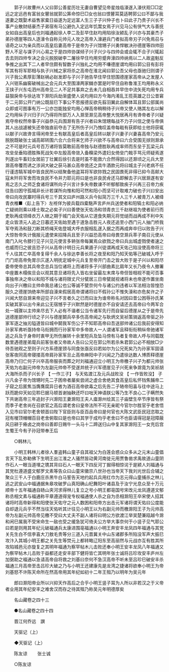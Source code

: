 <!-- { "loadSidebar": true } -->
　　郭子兴故曹州人父曰郭公善星历壮无妻自曹望见帝星烛临濠遂入濠伏观□□定远之定远邑有富翁女瞽翁就郭公筭命惊巳□女也翁曰恨瞽耳莫适聘郭公曰不鄙与我遂妻之既娶术益售家槖日益遂为定远富人生三子子兴仲子也卜曰此子乃贵子兴长不事产业散财结豪杰子弟宿有马公避仇入定远年饥鬻女焉子兴见马公有侠气大与善抚女如自出高皇后也刘福通起徐人李二及彭早住赵均用陷徐汝颍乱子兴亦与其豪杰子弟孙德崖等四人逐濠令自称元帅元人攻之高帝入濠避兵门者拟高帝刃子兴免焉召与语奇之以为亲兵而以高皇后妻高帝于是帝为子兴馆甥子兴勇悍敏决孙德崖等四帅田野人不足与谋子兴心易之于是四帅协谋倾子兴子兴少与四帅会或会辄不合子兴辄起去去则四帅专决之会元脱脱破李二屠徐早住均用穷蹙奔濠四帅纳焉以二人故盗魁反争推之出其下二人者早住颇有智数子兴独礼之均用不嗛德崖谓均用曰郭公目有彭将军其有将军耶相与执子兴械之家将杀之高帝在淮北闻曰郭公吾父母也亟驰归则谓子兴子我公素厚彭薄赵祸必赵发即与子兴子驰告早住早住怒围德崖家高帝从之发屋人入兴钳系幽窖破械出之会元兵大至围濠两家雠亦罢是时早住自称鲁淮王均用称永义王挟子兴东屯泗州高帝见二人不足共事弃之去未几自相吞并早住中流矢死均用专兵益狠戾帝与徐达攻下滁阳兵劫渐盛使人说均用曰方今海内淆乱王揽英雄之日公昔窘于二元郭公开门纳公既屈巳下事公不思报德反欲先翦羽翼此自解体耳且郭公部属尚众即或可图事有万一公亦岂能独安均用心惮高帝稍稍待子兴帝又使人赂其左右以解之均用纵子兴归子兴乃得将所部万人入滁至滁见高帝整大悦居再月有谗帝者子兴疑焉夺帝权然帝事子兴益恭元兵围滁有告子兴者曰朱馆甥每战不力子兴信之使与帝俱其人出战遽被矢还帝独直前夺击了无所伤子兴乃愧叹盖帝每戢有获即给士他将获辄以献子兴故谗言得闲帝至士有献高皇后者高皇后转以献子兴妻子兴妻喜高帝乃安元脱脱既破张士诚高邮转围六合六合将来乞师子兴欲不与高帝曰六合受围无捄则滁承之不可是时元兵号百万诸将皆莫敢前高帝独与赵德胜耿再成率师而东垒于瓦梁元兵攻垒垒垂陷德胜殊死战矢中左股高帝敛入备糗梁外遣妇女倚垒门戟手骂元师疑焉遂列遂出牛畜妇女居前丁壮翼后徐引去是时虽不能救六合然得因以还滁顷之元兵大至滁高帝覆而诱之涉涧大破之获马甚众高帝诡还之具牛酒款元将曰城主子兴老病不任行谨违犒军城中皆良民所以结聚备他盗耳将军欲狝戮之民固畏死非得已抑今高邮大寇未歼将军舍而攻良民不令并力耶元将曰是也非良民肻还马即解去子兴居滁遂有安焉之志久之师乏食诸将谋所向子兴言计多失帝数谏不听郁郁致疾子兴再三召帝力疾往告曰困守孤城非长计若谋所向惟和阳可然和阳小而坚可计取难力破也子兴曰安出帝曰向攻民寨时得兵号三千其文曰庐州路义兵今拟简万三千人三千人被青万人被绛青衣椎■〈髟上告下〉左袵佯为彼兵载四槖駞声言庐州兵送使者和阳犒士和阳必纳亡疑纳则乘以绛士取之必矣子兴曰善使张天佑汤和领青衣三千赵继祖为使者前行而吏耿再成领绛衣万人继之期于城门会天佑从它道食失期元将觉缒而战再成不利中矢走众皆溃元人追之日暮还天佑始至遇于道急击胜元人夜还追至小西门元人抽门桥我军夺焉汤和鼓刀断其桥绳天佑登城大呼衣服相乱遂入据之而再成奔卒归以败告子兴大惊咎帝失计俄报元遣使来招降兵且至子兴益恐高帝曰母畏空滁兵萃子南召元使从南门入叱令膝行见子兴见元使言多辀张帝每翼焉众欲戮之帝曰兵出城虚戮使者速之也威而归之彼且恐子兴从高帝计明日元兵果遁子兴徒谓再成天佑己陷没使高帝将三千人往其亡卒高帝复得千余人与徐达李善长将之夜至和阳乃知天佑等己破城入呼于门门炬高帝免胃示庂遂入明抚定城中元兵复至帝开门击之皆大败于是子兴以和阳尽委帝使帝总其兵帝念总兵当位诸将上而诸将多子兴部曲素比肩年又长乃夜令人撤署中座置木榻俟旦会以观其意旦诸将先入皆右坐留最左末席与帝但皆相视不能可否事事独帝决之帝以和阳不城与诸将限丈尺分甓居三日帝甓就视诸将未也帝遂作置坐南向出子兴檄曰主帅命我总诸公也公等诚不甓奈何今与诸公约违者以军法相治皆惶恐服久之德崖饷绝率所部自濠来假居高帝谓诸将曰不假孙公不惟失濠和亦危矣许之子兴闻大怒自滁来帝迎见子兴不言者久之已而曰汝为谁帝称名对因曰昔公困辱孙氏某实破其家以出今来此公无宿憾乎子兴默然是时德崖亦不自安请还去高帝曰今两军合处一城骤以主帅来尽去下人必有不谐者公当令诸军先行而自留后德崖从之于是帝先送德崖部帅行顷之子兴与德崖鬬兵卒多伤高帝闻之与耿炳文吴祯策骑返高帝驱之孙家军逐之抽刃隘道皆曰城中鬬我军伤公子不知耶高帝曰吾送部帅诸公后我前安得知孙家军弗听亟持帝马衔拥而行孙家军中多帝故人一人谓诸军且释衔衔稍纵帝驰诸军追之兵及于身帝时衷甲无所伤展转十余里短兵及坠马傍有马者复帝故人呼与同载既数里遇德崖弟麾兵前客张者又帝故人告曰公兄在郭公所若杀朱君郭公必不相放□少待吾驰观之至则子兴方系德崖颈与同食张亟反曰若如尔为公兄死矣乃为孙家军固请张客夜同高帝寝搂高帝肩孙家军旦止高帝麻阳中子兴闻之乃遣徐达数人博质释德崖高帝乃归亡何子兴卒高帝服丧而葬之时刘福通迎立小明王为帝檄子兴子为都元帅张天佑为右副元帅帝为左副元帅帝不受遂并统子兴军德崖见子兴死来争滁竟为吴祯胡大海所杀而子兴长子 【 一作三子】 与天佑渡江及元兵战败没 【 一作皆败没】 子兴凡金子帝为馆甥时先二子困帝者屡矣尝闭之虚合舍绝其食高皇后私怀铛焦餔帝二子窥之后匿焦当膺膺腐异日者为酒召高帝欲毒之后先告二子辂帝阳喜与往中途马上跃而跪仰天如见聆巳据马顿首谢抽鞅还吓曰咄天神语朕公等乃生不良心二子瞒然失下共谢高帝三年追封子兴滁阳王妻滁阳王夫人庿滁州绘其三子庙壁生卒节序皆有祭而季子老舍尚在召欲官之高后谓老舍曰皇帝法所不可无亲昵今官尔尔胜官乎老舍悟入见市曰官尔老舍顿首曰陛下官臣则与臣百品帝曰是何官也大陈文武臣民冠恣取之冠有椶顶帽帽百目老舍俯取曰是也帝曰其学于成均乎老舍曰不也臣请得冠是冠障蔽风日耕于瘠卤之岗帝曰善即日赐牛一头马十二蹄送归山中复其家滁阳王一女充后宫生蜀王今有子孙冠带奉王后 

　　○韩林儿 

　　小明王韩林儿者徐人羣盗韩山童子自其祖父为白莲会惑众众多从之元末山童倡言天下乱弥勒佛下生明王出江淮之人骚然皆动黄河南徙元用贾鲁凿求禹故道山童阴作石人一眼当道埋之镌其背曰石人一眼天下四反河丁掘得相惊诧于是颍人刘福通与其党杜遵道盛文郁罗文素等告众曰山童宋徽宗八世孙也当帝天下我刘光世后合辅之聚众三千人于白鹿庄杀黑牛白马誓告天地约起兵兵用红巾为志元得山童捕杀之林儿逃之武安山中福通据朱皋攻破罗山真阳确山杞舞阳叶诸县及于汝宁光息众至十万元顺帝十五年福通自砀山夹河求得林儿复立之号小明王都亳国号宋改元龙凤遵道文郁称丞相文素与福通称平章遵道得宠专权福通使人杀之自为丞相滁阳王卒宋使人招其诸将时高帝新得和阳使张天佑守之元人数困和阳帝方出击元军诸将谓天佑曰公度能自却退元兵乎不然当往天佑听其计往见小明王以为右副元帅而檄滁阳王子为元帅高帝为左副元帅高帝见檄不受曰大丈夫不副人诸将曰明公方欲渡江举吴楚兼瓯越今滁和闲巳属我不受宋命生一敌也受之缓急犹可倚夫公方举大事奈何于小竖子见气耶公曰若是则用其年纪元破福通兵太康进围亳福通以小明王奔安丰龙凤四年福通与其党关先生白不信李喜大刀敖毛贵等分三道入元晋冀关中山东诸郡多所陷没军声大振巳攻汴入其城小明王都之关先生等焚元上都转略辽阳东至高丽然与元战亦互有胜其所攻陷城邑元亦旋复之其明年福通为察罕帖木儿击败还奉小明王安丰龙凤八年福通又为察罕帖木儿击败于益都还走安丰部下健将皆亡其明年张士诚将吕珍攻安丰庐州左加弼助之福通以急请高帝自将救之刘基曰奈何不急汉高帝不听未至吕珍巳破安丰杀福通三月高帝至击吕珍大破之乃与小明王还建康先是龙湾之捷诸将欲奉小明王为帝刘基怒不许陈天命所在然高帝用其年纪如初十二年王殂乃以明年为吴元年 

　　郎曰滁阳帝业所以兴抑天作高后之合乎小明王竖子耳为人所以非若汉之于义帝者业用其年纪安丰之难舍汉而存之待其殂乃称吴元年明德厚矣 

　　名山藏卷之四十三 

　　●名山藏卷之四十四 

　　晋江何乔远　譔 

　　天驱记（上） 

　　◆天驱记（上） 

　　陈友谅 
　　张士诚 

　　○陈友谅 

